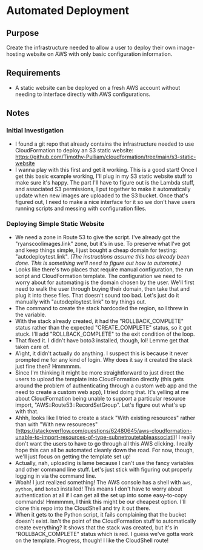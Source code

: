 # Automated Deployment

## Purpose

Create the infrastructure needed to allow a user to deploy their own
image-hosting website on AWS with only basic configuration information.

## Requirements

* A static website can be deployed on a fresh AWS account without needing to
  interface directly with AWS configurations.

## Notes

### Initial Investigation

* I found a git repo that already contains the infrastructure needed to use
  CloudFormation to deploy an S3 static website:
  https://github.com/Timothy-Pulliam/cloudformation/tree/main/s3-static-website
* I wanna play with this first and get it working. This is a good start! Once I
  get this basic example working, I'll plug in my S3 static website stuff to
  make sure it's happy. The part I'll have to figure out is the Lambda stuff,
  and associated S3 permissions, I put together to make it automatically update
  when new images are uploaded to the S3 bucket. Once that's figured out, I need
  to make a nice interface for it so we don't have users running scripts and
  messing with configuration files.

### Deploying Simple Static Website

* We need a zone in Route 53 to give the script. I've already got the
  "ryanscoolimages.link" zone, but it's in use. To preserve what I've got and
  keep things simple, I just bought a cheap domain for testing:
  "autodeploytest.link". _(The instructions assume this has already been
  done. This is something we'll need to figure out how to automate.)_
* Looks like there's two places that require manual configuration, the run
  script and CloudFormation template. The configuration we need to worry about
  for automating is the domain chosen by the user. We'll first need to walk the
  user through buying their domain, then take that and plug it into these
  files. That doesn't sound too bad. Let's just do it manually with
  "autodeploytest.link" to try things out.
* The command to create the stack hardcoded the region, so I threw in the
  variable.
* With the stack already created, it had the "ROLLBACK_COMPLETE" status rather
  than the expected "CREATE_COMPLETE" status, so it got stuck. I'll add
  "ROLLBACK_COMPLETE" to the exit condition of the loop.
* That fixed it. I didn't have boto3 installed, though, lol! Lemme get that
  taken care of.
* A'ight, it didn't actually do anything. I suspect this is because it never
  prompted me for any kind of login. Why does it say it created the stack just
  fine then? Hmmmmm.
* Since I'm thinking it might be more straightforward to just direct the users
  to upload the template into CloudFormation directly (this gets around the
  problem of authenticating through a custom web app and the need to create a
  custom web app), I tried doing that. It's yelling at me about CloudFormation
  being unable to support a particular resource import,
  "AWS::Route53::RecordSetGroup". Let's figure out what's up with that.
* Ahhh, looks like I tried to create a stack "With existing resources" rather
  than with "With new resoureces"
  (https://stackoverflow.com/questions/62480645/aws-cloudformation-unable-to-import-resources-of-type-subnetroutetableassociati)!
  I really don't want the users to have to go through all this AWS clicking. I
  really hope this can all be automated cleanly down the road. For now, though,
  we'll just focus on getting the template set up!
* Actually, nah, uploading is lame because I can't use the fancy variables and
  other command line stuff. Let's just stick with figuring out properly logging
  in via the command line.
* Woah! I just realized something! The AWS console has a shell with `aws`,
  `python`, and `boto3` installed! This means I don't have to worry about
  authentication at all if I can get all the set up into some easy-to-copy
  commands! Hmmmmm, I think this might be our cheapest option. I'll clone this
  repo into the CloudShell and try it out there.
* When it gets to the Python script, it fails complaining that the bucket
  doesn't exist. Isn't the point of the CloudFormation stuff to automatically
  create everything? It shows that the stack was created, but it's in
  "ROLLBACK_COMPLETE" status which is red. I guess we've gotta work on the
  template. Progress, though! I like the CloudShell route!
